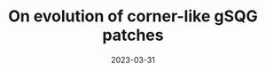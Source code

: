 ---
title: "On evolution of corner-like gSQG patches"
collection: publications
permalink: /publication/2023-03-corner-convex
date: 2023-03-31
venue: 'J. Math. Fluid Mech. 25, 35 (2023)'
paperurl: 'https://doi.org/10.1007/s00021-023-00774-y'
link: 'https://link.springer.com/article/10.1007/s00021-023-00774-y'
pubtype: 'journal'
citation: 'Junekey Jeon and In-Jee Jeong. &quot;On Evolution of Corner-Like gSQG Patches.&quot; <i>J. Math. Fluid Mech.</i> 25, 35 (2023)'
---